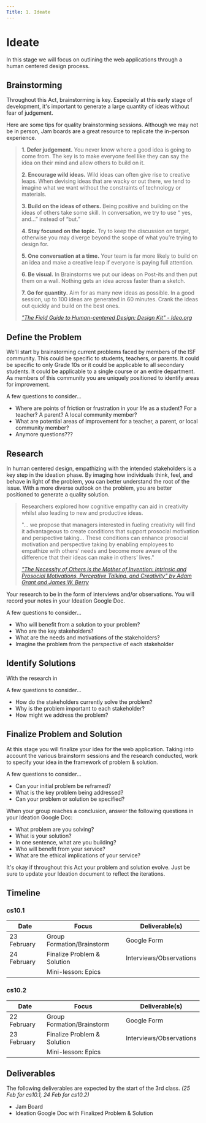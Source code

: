 ```yaml
---
Title: 1. Ideate
---
```


# Ideate

In this stage we will focus on outlining the web applications through a human centered design process. 


## Brainstorming 

Throughout this Act, brainstorming is key. Especially at this early stage of development, it's important to generate a large quantity of ideas without fear of judgement. 

Here are some tips for quality brainstorming sessions. Although we may not be in person, Jam boards are a great resource to replicate the in-person experience. 

> **1. Defer judgement.** You never know where a good idea is going to come from. The key is to make everyone feel like they can say the idea on their mind and allow others to build on it.
>
> **2. Encourage wild ideas.** Wild ideas can often give rise to creative leaps. When devising ideas that are wacky or out there, we tend to imagine what we want without the constraints of technology or materials.
>
> **3. Build on the ideas of others.** Being positive and building on the ideas of others take some skill. In conversation, we try to use “ yes, and...” instead of “but.”
>
> **4. Stay focused on the topic.** Try to keep the discussion on target, otherwise you may diverge beyond the scope of what you’re trying to design for.
>
> **5. One conversation at a time.** Your team is far more likely to build on an idea and make a creative leap if everyone is paying full attention.
>
> **6. Be visual.** In Brainstorms we put our ideas on Post-its and then put them on a wall. Nothing gets an idea across faster than a sketch.
>
> **7. Go for quantity.** Aim for as many new ideas as possible. In a good
session, up to 100 ideas are generated in 60 minutes. Crank the ideas out quickly and build on the best ones.
>
> [*"The Field Guide to Human-centered Design: Design Kit" - Ideo.org*](https://www.designkit.org/resources/1)



## Define the Problem 

We'll start by brainstorming current problems faced by members of the ISF community. This could be specific to students, teachers, or parents. It could be specific to only Grade 10s or it could be applicable to all secondary students. It could be applicable to a single course or an entire department. As members of this community you are uniquely positioned to identify areas for improvement.  

A few questions to consider... 
- Where are points of friction or frustration in your life as a student? For a teacher? A parent? A local community member? 
- What are potential areas of improvement for a teacher, a parent, or local community member?  
- Anymore questions???

## Research

In human centered design, empathizing with the intended stakeholders is a key step in the ideation phase. By imaging how individuals think, feel, and behave in light of the problem, you can better understand the root of the issue. With a more diverse outlook on the problem, you are better positioned to generate a quality solution. 

> Researchers explored how cognitive empathy can aid in creativity whilst also leading to new and productive ideas. 
>
> "... we propose that managers interested in fueling creativity
will find it advantageous to create conditions that
support prosocial motivation and perspective taking...
These conditions can enhance prosocial motivation
and perspective taking by enabling employees to
empathize with others’ needs and become more
aware of the difference that their ideas can make in
others’ lives."
>
> [*"The Necessity of Others is the Mother of Invention: Intrinsic and Prosocial Motivations, Perceptive Talking, and Creativity" by Adam Grant and James W. Berry*](http://selfdeterminationtheory.org/SDT/documents/2011_GrantBerry_AM.pdf)

Your research to be in the form of interviews and/or observations. You will record your notes in your Ideation Google Doc. 

A few questions to consider...
- Who will benefit from a solution to your problem? 
- Who are the key stakeholders?
- What are the needs and motivations of the stakeholders? 
- Imagine the problem from the perspective of each stakeholder 

## Identify Solutions

With the research in 


A few questions to consider...
- How do the stakeholders currently solve the problem? 
- Why is the problem important to each stakeholder? 
- How might we address the problem? 



## Finalize Problem and Solution

At this stage you will finalize your idea for the web application. Taking into account the various brainstorm sessions and the research conducted, work to specify your idea in the framework of problem & solution. 

A few questions to consider...
- Can your initial problem be reframed? 
- What is the key problem being addressed? 
- Can your problem or solution be specified? 

When your group reaches a conclusion, answer the following questions in your Ideation Google Doc:
- What problem are you solving? 
- What is your solution? 
- In one sentence, what are you building? 
- Who will benefit from your service? 
- What are the ethical implications of your service? 

It's okay if throughout this Act your problem and solution evolve. Just be sure to update your Ideation document to reflect the iterations. 


## Timeline
### cs10.1

| Date        | Focus                             | Deliverable(s)               |
|-------------|-----------------------------------|------------------------------|
| 23 February | Group Formation/Brainstorm        | Google Form                  |
| 24 February | Finalize Problem & Solution       | Interviews/Observations      |
|             | Mini-lesson: Epics                |                              |


### cs10.2

| Date        | Focus                             | Deliverable(s)               |
|-------------|-----------------------------------|------------------------------|
| 22 February | Group Formation/Brainstorm        | Google Form                  |
| 23 February | Finalize Problem & Solution       | Interviews/Observations      |
|             | Mini-lesson: Epics                |                              |


## Deliverables
The following deliverables are expected by the start of the 3rd class. *(25 Feb for cs10.1, 24 Feb for cs10.2)*
- Jam Board  
- Ideation Google Doc with Finalized Problem & Solution
